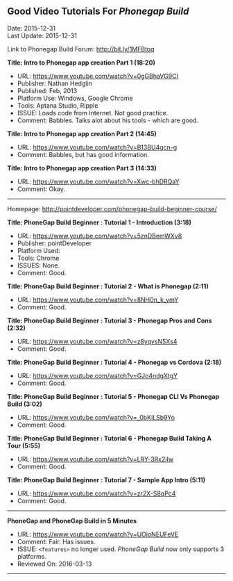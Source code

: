 ## Good Video Tutorials For *Phonegap Build* ##
Date: 2015-12-31<br>
Last Update: 2015-12-31

Link to Phonegap Build Forum: http://bit.ly/1MFBtoq

**Title: Intro to Phonegap app creation Part 1 (18:20)**

* URL: https://www.youtube.com/watch?v=0gGBhaVG9CI 
* Publisher: Nathan Hedglin
* Published: Feb, 2013
* Platform Use: Windows, Google Chrome
* Tools: Aptana Studio, Ripple
* ISSUE: Loads code from Internet. Not good practice.
* Comment: Babbles. Talks alot about his tools - which are good.

**Title: Intro to Phonegap app creation Part 2 (14:45)**

* URL: https://www.youtube.com/watch?v=B13BU4gcn-g
* Comment: Babbles, but has good information.

**Title: Intro to Phonegap app creation Part 3 (14:33)**

* URL: https://www.youtube.com/watch?v=Xwc-bhDRQaY
* Comment: Okay.

----

Homepage: http://pointdeveloper.com/phonegap-build-beginner-course/

**Title: PhoneGap Build Beginner : Tutorial 1 - Introduction  (3:18)**
* URL: https://www.youtube.com/watch?v=5znDBemWXv8
* Publisher: pointDeveloper
* Platform Used: 
* Tools: Chrome
* ISSUES: None.
* Comment: Good.

**Title: PhoneGap Build Beginner : Tutorial 2 - What is Phonegap (2:11)**
* URL: https://www.youtube.com/watch?v=8NH0n_k_ymY
* Comment:  Good.

**Title: PhoneGap Build Beginner : Tutorial 3 - Phonegap Pros and Cons (2:32)**
* URL: https://www.youtube.com/watch?v=z8yqvsN5Xs4
* Comment: Good.

**Title: PhoneGap Build Beginner : Tutorial 4 - Phonegap vs Cordova (2:18)**
* URL: https://www.youtube.com/watch?v=GJo4ndgXtgY
* Comment: Good.

**Title: PhoneGap Build Beginner : Tutorial 5 - Phonegap CLI Vs Phonegap Build (3:02)**
* URL: https://www.youtube.com/watch?v=_0bKiLSb9Yo
* Comment: Good. 

**Title: PhoneGap Build Beginner : Tutorial 6 - Phonegap Build Taking A Tour (5:55)**
* URL: https://www.youtube.com/watch?v=LRY-3Rx2iIw
* Comment: Good.

**Title: PhoneGap Build Beginner : Tutorial 7 - Sample App Intro (5:11)**
* URL: https://www.youtube.com/watch?v=zr2X-S8qPc4
* Comment: Good.

----

**PhoneGap and PhoneGap Build in 5 Minutes** 
* URL: https://www.youtube.com/watch?v=UOjoNEUFeVE
* Comment: Fair. Has issues.
* ISSUE: `<features>` no longer used. *PhoneGap Build* now only supports 3 platforms.
* Reviewed On: 2016-03-13

----

